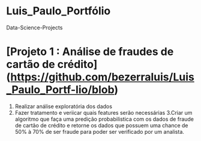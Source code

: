 # Luis_Paulo_Portfólio

Data-Science-Projects

# [Projeto 1 :  Análise de fraudes de cartão de crédito] (https://github.com/bezerraluis/Luis_Paulo_Portf-lio/blob)

1. Realizar análise exploratória dos dados
2. Fazer tratamento e veriicar quais features serão necessárias 
3.Criar um algoritmo que faça uma predição probabilistica com os dados de fraude de cartão de crédito e retorne os dados que possuem uma chance de 50% à 70% de ser fraude para poder ser verificado por um analista.
